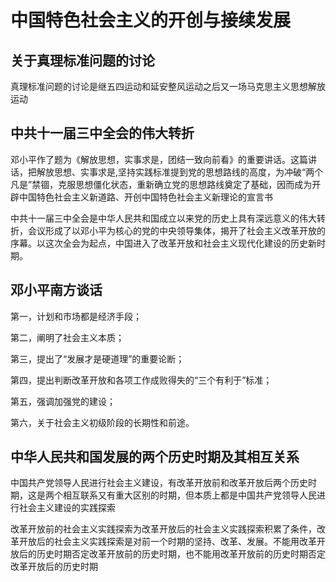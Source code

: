 # 中国特色社会主义的开创与接续发展

## 关于真理标准问题的讨论 

真理标准问题的讨论是继五四运动和延安整风运动之后又一场马克思主义思想解放运动

## 中共十一届三中全会的伟大转折 

邓小平作了题为《解放思想，实事求是，团结一致向前看》的重要讲话。这篇讲话，把解放思想、实事求是,坚持实践标准提到党的思想路线的高度，为冲破“两个凡是”禁锢，克服思想僵化状态，重新确立党的思想路线奠定了基础，因而成为开辟中国特色社会主义新道路、开创中国特色社会主义新理论的宣言书

中共十一届三中全会是中华人民共和国成立以来党的历史上具有深远意义的伟大转折，会议形成了以邓小平为核心的党的中央领导集体，揭开了社会主义改革开放的序幕。以这次全会为起点，中国进入了改革开放和社会主义现代化建设的历史新时期。

## 邓小平南方谈话 

第一，计划和市场都是经济手段；

第二，阐明了社会主义本质；

第三，提出了“发展才是硬道理”的重要论断；

第四，提出判断改革开放和各项工作成败得失的“三个有利于”标准；

第五，强调加强党的建设；

第六，关于社会主义初级阶段的长期性和前途。

## 中华人民共和国发展的两个历史时期及其相互关系 

中国共产党领导人民进行社会主义建设，有改革开放前和改革开放后两个历史时期，这是两个相互联系又有重大区别的时期，但本质上都是中国共产党领导人民进行社会主义建设的实践探索

改革开放前的社会主义实践探索为改革开放后的社会主义实践探索积累了条件，改革开放后的社会主义实践探索是对前一个时期的坚持、改革、发展。不能用改革开放后的历史时期否定改革开放前的历史时期，也不能用改革开放前的历史时期否定改革开放后的历史时期